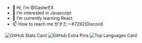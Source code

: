 - 👋 Hi, I’m @GasterEX
- 👀 I’m interested in Javascript
- 🌱 I’m currently learning React
- 📫 How to reach me がすたー#7292(Discord)

<!---
GasterEX/GasterEX is a ✨ special ✨ repository because its `README.md` (this file) appears on your GitHub profile.
You can click the Preview link to take a look at your changes.
--->

![GitHub Stats Card](https://github-readme-stats.vercel.app/api?username=GasterEX)
![GitHub Extra Pins](https://github-readme-stats.vercel.app/api/pin/?username=GasterEX&repo=homebridge-switchbot-for-mac)
![Top Languages Card](https://github-readme-stats.vercel.app/api/top-langs/?username=GasterEX)
